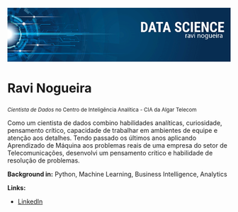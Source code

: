 <p align="center">
  <img src="banner.png" >
</p>

# Ravi Nogueira
<sub>*Cientista de Dados* no Centro de Inteligência Analítica - CIA da Algar Telecom</sub>

Como um cientista de dados combino habilidades analíticas, curiosidade, pensamento crítico, capacidade de trabalhar em ambientes de equipe e atenção aos detalhes. Tendo passado os últimos anos aplicando Aprendizado de Máquina aos problemas reais de uma empresa do setor de Telecomunicações, desenvolvi um pensamento crítico e habilidade de resolução de problemas.

**Background in:** Python, Machine Learning, Business Intelligence, Analytics

**Links:**
* [LinkedIn](https://www.linkedin.com/in/ravi-nogueira-8482a7ab/)
